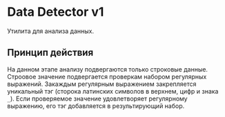 # Data Detector v1
Утилита для анализа данных.

## Принцип действия
На данном этапе анализу подвергаются только строковые данные.
Строовое значение подвергается проверкам набором регулярных выражений.
Закаждым регулярным выражением закрепляется уникальный тэг (сторока латинских символов в верхнем, цифр и знака `_`).
Если проверяемое значение удовлетворяет регулярному выражению, его тэг добавляется в результирующий набор.